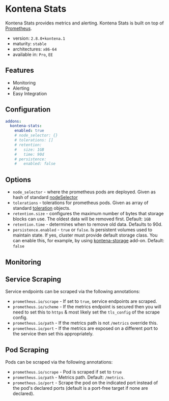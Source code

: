 # Kontena Stats

Kontena Stats provides metrics and alerting. Kontena Stats is built on top of [Prometheus](https://prometheus.io/).

- version: `2.8.0+kontena.1`
- maturity: `stable`
- architectures: `x86-64`
- available in: `Pro`, `EE`


## Features

- Monitoring
- Alerting
- Easy Integration

## Configuration

```yaml
addons:
  kontena-stats:
    enabled: true
    # node_selector: {}
    # tolerations: []
    # retention:
    #   size: 1GB
    #   time: 90d
    # persistence:
    #   enabled: false
```

## Options

* `node_selector` - where the prometheus pods are deployed. Given as hash of standard [nodeSelector](https://kubernetes.io/docs/concepts/configuration/assign-pod-node/#nodeselector)
* `tolerations` - tolerations for prometheus pods. Given as array of standard [toleration](https://kubernetes.io/docs/concepts/configuration/taint-and-toleration/) objects.
* `retention.size` - configures the maximum number of bytes that storage blocks can use. The oldest data will be removed first. Default: `1GB`
* `retention.time` - determines when to remove old data. Defaults to 90d.
* `persistence.enabled` - `true` or `false`. Is persistent volumes used to maintain state. If yes, cluster must provide default storage class. You can enable this, for example, by using [kontena-storage](./kontena-storage.md) add-on. Default: `false`


## Monitoring

## Service Scraping

Service endpoints can be scraped via the following annotations:
* `prometheus.io/scrape` - If set to `true`, service endpoints are scraped.
* `prometheus.io/scheme` - If the metrics endpoint is secured then you will need to set this to `https` & most likely set the `tls_config` of the scrape config.
* `prometheus.io/path` - If the metrics path is not `/metrics` override this.
* `prometheus.io/port` - If the metrics are exposed on a different port to the service then set this appropriately.


## Pod Scraping

Pods can be scraped via the following annotations:

* `prometheus.io/scrape` - Pod is scraped if set to `true`
* `prometheus.io/path` - Metrics path. Default: `/metrics`.
* `prometheus.io/port` - Scrape the pod on the indicated port instead of the pod's declared ports (default is a port-free target if none are declared).
